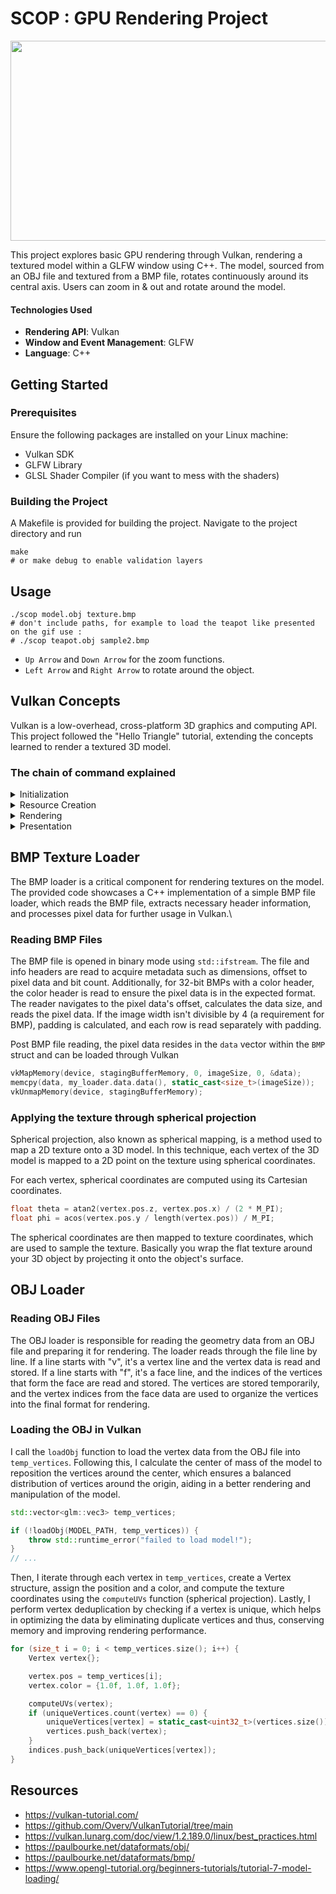 # SCOP : GPU Rendering Project

<div id="header" align="center">
<img src="https://s6.gifyu.com/images/S6MMV.gif" width="600" height="320" />
</div>

This project explores basic GPU rendering through Vulkan, rendering a textured model within a GLFW window using C++. The model, sourced from an OBJ file and textured from a BMP file, rotates continuously around its central axis. Users can zoom in & out and rotate around the model.

#### Technologies Used

- **Rendering API**: Vulkan
- **Window and Event Management**: GLFW
- **Language**: C++

## Getting Started

### Prerequisites
Ensure the following packages are installed on your Linux machine:

- Vulkan SDK
- GLFW Library
- GLSL Shader Compiler (if you want to mess with the shaders)

### Building the Project
A Makefile is provided for building the project. Navigate to the project directory and run

```fish
make
# or make debug to enable validation layers
```

## Usage
```fish
./scop model.obj texture.bmp
# don't include paths, for example to load the teapot like presented on the gif use :
# ./scop teapot.obj sample2.bmp
```
- `Up Arrow` and `Down Arrow` for the zoom functions.
- `Left Arrow` and `Right Arrow` to rotate around the object.

## Vulkan Concepts
Vulkan is a low-overhead, cross-platform 3D graphics and computing API. This project followed the "Hello Triangle" tutorial, extending the concepts learned to render a textured 3D model.

### The chain of command explained

<details>
<summary>Initialization</summary>

Vulkan interacts with the GPU through Physical Devices and Queue Families. A Physical Device represents a GPU on your machine, while Queue Families categorize the operations (e.g., graphics, compute) that queues in this family can execute. Queues are created from Queue Families and are interfaces to the GPU, allowing commands to be sent for execution.

- **Vulkan Instance**: Create a Vulkan instance which represents a connection between your application and the Vulkan library.
- **Validation Layers**: Configure the validation layers that assist in debugging by verifying the API calls to ensure they adhere to the Vulkan specifications.
- **Extensions**: Load the necessary extensions to access specific functionalities.
- **Physical and Logical Devices**: Identify and select the GPU devices on which your application will run, and create a logical device to interact with them.
</details>
<details>
<summary>Resource Creation</summary>

- **Memory**: Allocate and manage memory for graphic resources.
- **Buffers and Images**: Create buffers and images to store graphic data. Image Views represent a specific view into an image, allowing an image to be used with a specific part of the Vulkan pipeline.

<details>
<summary>Buffers explained</summary>
1. Vertex Buffers store vertex data, while Uniform Buffers store data that remains consistent across a single render pass.
2. Staging Buffers are used as temporary buffers to transfer data to GPU-accessible buffers efficiently.
3. Depth Buffers store depth information to handle overlapping objects correctly.
4. Command Buffers store commands that will be submitted to the GPU.
5. Framebuffers are collections of memory attachments (e.g., color, depth, stencil attachments) where the output of rendering commands is stored.
</details>

- **Graphic and Compute Pipelines**: Configure the pipelines to define the graphic and compute processing to be conducted.

The Graphics Pipeline is a series of stages that process data sequentially to render an image to the screen. It encompasses several stages, including vertex shading, fragment shading, and fixed-function stages for various processing (e.g., tessellation, geometry shading).

</details>
<details>
<summary>Rendering</summary>

- **Command Buffers**: Record commands into command buffers. These commands include operations such as drawing, memory copying, etc.
- **Command Pools**: Manage command pools to allocate and free command buffers.
- **Submission and Synchronization**: Submit the command buffers to the GPU queues for execution, and synchronize the execution between the CPU and the GPU using semaphores and barriers.
</details>
<details>
<summary>Presentation</summary>

Vulkan interacts with the window system via a surface, while a Swap Chain organizes the image buffers to be displayed.

- **Swap Chains**: Create and manage swap chains to present the rendered images to the screen. The Swap Chain holds a series of images where each image represents a "frame" that can be rendered to. It efficiently handles the swapping of the image being displayed on the screen with the next image to be rendered.
- **Presentation**: Submit the rendered images to the swap chains for presentation.
</details>

## BMP Texture Loader
The BMP loader is a critical component for rendering textures on the model. The provided code showcases a C++ implementation of a simple BMP file loader, which reads the BMP file, extracts necessary header information, and processes pixel data for further usage in Vulkan.\

### Reading BMP Files
The BMP file is opened in binary mode using `std::ifstream`. The file and info headers are read to acquire metadata such as dimensions, offset to pixel data and bit count. Additionally, for 32-bit BMPs with a color header, the color header is read to ensure the pixel data is in the expected format. The reader navigates to the pixel data's offset, calculates the data size, and reads the pixel data. If the image width isn't divisible by 4 (a requirement for BMP), padding is calculated, and each row is read separately with padding.

Post BMP file reading, the pixel data resides in the `data` vector within the `BMP` struct and can be loaded through Vulkan
```cpp
vkMapMemory(device, stagingBufferMemory, 0, imageSize, 0, &data);
memcpy(data, my_loader.data.data(), static_cast<size_t>(imageSize));
vkUnmapMemory(device, stagingBufferMemory);
```

### Applying the texture through spherical projection
Spherical projection, also known as spherical mapping, is a method used to map a 2D texture onto a 3D model. In this technique, each vertex of the 3D model is mapped to a 2D point on the texture using spherical coordinates.

For each vertex, spherical coordinates are computed using its Cartesian coordinates.
```cpp
float theta = atan2(vertex.pos.z, vertex.pos.x) / (2 * M_PI);
float phi = acos(vertex.pos.y / length(vertex.pos)) / M_PI;
```
The spherical coordinates are then mapped to texture coordinates, which are used to sample the texture. Basically you wrap the flat texture around your 3D object by projecting it onto the object's surface.

## OBJ Loader
### Reading OBJ Files
The OBJ loader is responsible for reading the geometry data from an OBJ file and preparing it for rendering. The loader reads through the file line by line. If a line starts with "v", it's a vertex line and the vertex data is read and stored. If a line starts with "f", it's a face line, and the indices of the vertices that form the face are read and stored. The vertices are stored temporarily, and the vertex indices from the face data are used to organize the vertices into the final format for rendering.

### Loading the OBJ in Vulkan
I call the `loadObj` function to load the vertex data from the OBJ file into `temp_vertices`. Following this, I calculate the center of mass of the model to reposition the vertices around the center, which ensures a balanced distribution of vertices around the origin, aiding in a better rendering and manipulation of the model.
```cpp
std::vector<glm::vec3> temp_vertices;

if (!loadObj(MODEL_PATH, temp_vertices)) {
	throw std::runtime_error("failed to load model!");
}
// ...
```

Then, I iterate through each vertex in `temp_vertices`, create a Vertex structure, assign the position and a color, and compute the texture coordinates using the `computeUVs` function (spherical projection). Lastly, I perform vertex deduplication by checking if a vertex is unique, which helps in optimizing the data by eliminating duplicate vertices and thus, conserving memory and improving rendering performance.
```cpp
for (size_t i = 0; i < temp_vertices.size(); i++) {
	Vertex vertex{};

	vertex.pos = temp_vertices[i];
	vertex.color = {1.0f, 1.0f, 1.0f};

	computeUVs(vertex);
	if (uniqueVertices.count(vertex) == 0) {
		uniqueVertices[vertex] = static_cast<uint32_t>(vertices.size());
		vertices.push_back(vertex);
	}
	indices.push_back(uniqueVertices[vertex]);
}
```

## Resources

- https://vulkan-tutorial.com/
- https://github.com/Overv/VulkanTutorial/tree/main
- https://vulkan.lunarg.com/doc/view/1.2.189.0/linux/best_practices.html
- https://paulbourke.net/dataformats/obj/
- https://paulbourke.net/dataformats/bmp/
- https://www.opengl-tutorial.org/beginners-tutorials/tutorial-7-model-loading/
